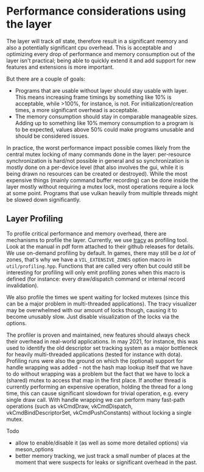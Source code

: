 # Performance considerations using the layer

The layer will track *all* state, therefore result in a significant memory
and also a potentially significant cpu overhead. This is acceptable
and optimizing every drop of performance and memory consumption out of the
layer isn't practical; being able to quickly extend it and add support for
new features and extensions is more important.

But there are a couple of goals:
- Programs that are usable without layer should stay usable with layer.
  This means increasing frame timings by something like 10% is acceptable,
  while >100%, for instance, is not. For initialization/creation times, a
  more significant overhead is acceptable.
- The memory consumption should stay in comparable manageable sizes.
  Adding up to something like 10% memory consumption to a program is to
  be expected, values above 50% could make programs unusable and should
  be considered issues.

In practice, the worst performance impact possible comes likely from
the central mutex locking of many commands done in the layer: per-resource
synchronization is hard/not possible in general and so synchronization
is mostly done on a per-device level (that also involves the gui, while
it is being drawn no resources can be created or destroyed). 
While the most expensive things (mainly command buffer recording) can be done 
inside the layer mostly without requiring a mutex lock, most operations
require a lock at some point. Programs that use vulkan heavily from multiple
threads might be slowed down significantly.

## Layer Profiling

To profile critical performance and memory overhead, there are mechanisms 
to profile the layer. Currently, we use [tracy](https://github.com/wolfpld/tracy/)
as profiling tool. Look at the manual in pdf form attached to their github
releases for details. 
We use on-demand profiling by default. 
In games, there may still be *a lot* of zones, that's why we have a
`VIL_EXTENSIVE_ZONES` option macro in `util/profiling.hpp`. Functions
that are called very often but could still be interesting for profiling
will only emit profiling zones when this macro is defined (for instance:
every draw/dispatch command or internal record invalidation).

We also profile the times we spent waiting for locked mutexes (since this
can be a major problem in multi-threaded applications). The tracy visualizer
may be overwhelmed with our amount of locks though, causing it to become
unusably slow. Just disable visualization of the locks via the options.

The profiler is proven and maintained, new features should always check
their overhead in real-world applications.
In may 2021, for instance, this was used to identify the old descriptor
set tracking system as a major bottleneck for heavily multi-threaded
applications (tested for instance with dota). Profiling runs were
also the ground on which the (optional) support for handle wrapping
was added - not the hash map lookup itself that we have to do without wrapping
was a problem but the fact that we have to lock a (shared) mutex to access
that map in the first place. If another thread is currently performing an
expensive operation, holding the thread for a long time, this can cause
significant slowdown for trivial operation, e.g. every single draw call.
With handle wrapping we can perform many fast-path operations (such as
vkCmdDraw, vkCmdDispatch, vkCmdBindDescriptorSet, vkCmdPushConstants) without
locking a single mutex.

Todo
- allow to enable/disable it (as well as some more detailed options) via meson_options
- better memory tracking, we just track a small number of places at the moment
  that were suspects for leaks or significant overhead in the past.
